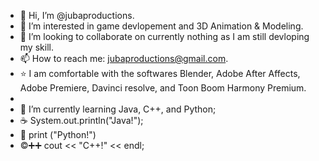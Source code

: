 - 👋 Hi, I’m @jubaproductions.
- 👀 I’m interested in game devlopement and 3D Animation & Modeling.
- 💞️ I’m looking to collaborate on currently nothing as I am still devloping my skill.
- 📫 How to reach me: jubaproductions@gmail.com.
- ⭐ I am comfortable with the softwares Blender, Adobe After Affects, Adobe Premiere, Davinci resolve, and Toon Boom Harmony Premium.
- 
- 🌱 I’m currently learning Java, C++, and Python;
- ☕ System.out.println("Java!");
- 🐍 print ("Python!")
- ©➕➕ cout << "C++!" << endl;
